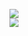 [![](https://img.shields.io/badge/Made%20With-Github%20Spray-lightgrey.svg?style=for-the-badge&logo=github)](https://github.com/Annihil/github-spray#22188)  
[![](https://i.imgur.com/2DrTn0Z.gif)](https://github.com/Annihil/github-spray)